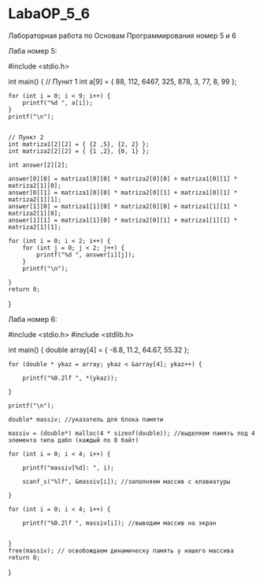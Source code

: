 # LabaOP_5_6
Лабораторная работа по Основам Программирования номер 5 и 6

Лаба номер 5:

#include <stdio.h>


int main() 
{
	// Пункт 1
	int a[9] = { 88, 112, 6467, 325, 878, 3, 77, 8, 99 };

	for (int i = 0; i < 9; i++) {
		printf("%d ", a[i]);
	}
	printf("\n");


	// Пункт 2
	int matriza1[2][2] = { {2 ,5}, {2, 2} };
	int matriza2[2][2] = { {1 ,2}, {0, 1} };

	int answer[2][2];

	answer[0][0] = matriza1[0][0] * matriza2[0][0] + matriza1[0][1] * matriza2[1][0];
	answer[0][1] = matriza1[0][0] * matriza2[0][1] + matriza1[0][1] * matriza2[1][1];
	answer[1][0] = matriza1[1][0] * matriza2[0][0] + matriza1[1][1] * matriza2[1][0];
	answer[1][1] = matriza1[1][0] * matriza2[0][1] + matriza1[1][1] * matriza2[1][1];

	for (int i = 0; i < 2; i++) {
		for (int j = 0; j < 2; j++) {
			printf("%d ", answer[i][j]);
		}
		printf("\n");

	}
	return 0;

}




Лаба номер 6:

#include <stdio.h>
#include <stdlib.h>

int main() 
{
	double array[4] = { -8.8, 11.2, 64.67, 55.32 };
	

	for (double * ykaz = array; ykaz < &array[4]; ykaz++) {

		printf("%0.2lf ", *(ykaz));

	}
	
	printf("\n");

	double* massiv; //указатель для блока памяти

	massiv = (double*) malloc(4 * sizeof(double)); //выделяем память под 4 элемента типа дабл (каждый по 8 байт)

	for (int i = 0; i < 4; i++) {

		printf("massiv[%d]: ", i);

		scanf_s("%lf", &massiv[i]); //заполняем массив с клавиатуры

	}

	for (int i = 0; i < 4; i++) {

		printf("%0.2lf ", massiv[i]); //выводим массив на экран 


	}
	free(massiv); // освобождаем динамическу память у нашего массива
	return 0;
}
